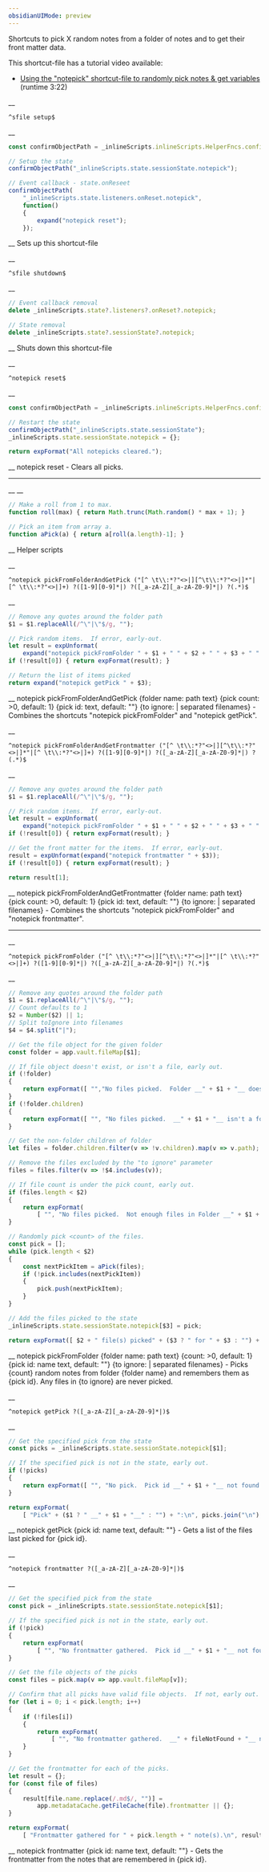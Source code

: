 ```yaml
---
obsidianUIMode: preview
---
```


Shortcuts to pick X random notes from a folder of notes and to get their front matter data.

This shortcut-file has a tutorial video available:
- [Using the "notepick" shortcut-file to randomly pick notes & get variables](https://www.youtube.com/watch?v=G1mvl-VwbIQ) (runtime 3:22)


__
```
^sfile setup$
```
__
```js
const confirmObjectPath = _inlineScripts.inlineScripts.HelperFncs.confirmObjectPath;

// Setup the state
confirmObjectPath("_inlineScripts.state.sessionState.notepick");

// Event callback - state.onReseet
confirmObjectPath(
	"_inlineScripts.state.listeners.onReset.notepick",
	function()
	{
		expand("notepick reset");
	});
```
__
Sets up this shortcut-file


__
```
^sfile shutdown$
```
__
```js
// Event callback removal
delete _inlineScripts.state?.listeners?.onReset?.notepick;

// State removal
delete _inlineScripts.state?.sessionState?.notepick;
```
__
Shuts down this shortcut-file


__
```
^notepick reset$
```
__
```js
const confirmObjectPath = _inlineScripts.inlineScripts.HelperFncs.confirmObjectPath;

// Restart the state
confirmObjectPath("_inlineScripts.state.sessionState");
_inlineScripts.state.sessionState.notepick = {};

return expFormat("All notepicks cleared.");
```
__
notepick reset - Clears all picks.
***


__
__
```js
// Make a roll from 1 to max.
function roll(max) { return Math.trunc(Math.random() * max + 1); }

// Pick an item from array a.
function aPick(a) { return a[roll(a.length)-1]; }
```
__
Helper scripts


__
```
^notepick pickFromFolderAndGetPick ("[^ \t\\:*?"<>|][^\t\\:*?"<>|]*"|[^ \t\\:*?"<>|]+) ?([1-9][0-9]*|) ?([_a-zA-Z][_a-zA-Z0-9]*|) ?(.*)$
```
__
```js
// Remove any quotes around the folder path
$1 = $1.replaceAll(/^\"|\"$/g, "");

// Pick random items.  If error, early-out.
let result = expUnformat(
	expand("notepick pickFromFolder " + $1 + " " + $2 + " " + $3 + " " + $4));
if (!result[0]) { return expFormat(result); }

// Return the list of items picked
return expand("notepick getPick " + $3);
```
__
notepick pickFromFolderAndGetPick {folder name: path text} {pick count: >0, default: 1} {pick id: text, default: ""} {to ignore: | separated filenames} - Combines the shortcuts "notepick pickFromFolder" and "notepick getPick".


__
```
^notepick pickFromFolderAndGetFrontmatter ("[^ \t\\:*?"<>|][^\t\\:*?"<>|]*"|[^ \t\\:*?"<>|]+) ?([1-9][0-9]*|) ?([_a-zA-Z][_a-zA-Z0-9]*|) ?(.*)$
```
__
```js
// Remove any quotes around the folder path
$1 = $1.replaceAll(/^\"|\"$/g, "");

// Pick random items.  If error, early-out.
let result = expUnformat(
	expand("notepick pickFromFolder " + $1 + " " + $2 + " " + $3 + " " + $4));
if (!result[0]) { return expFormat(result); }

// Get the front matter for the items.  If error, early-out.
result = expUnformat(expand("notepick frontmatter " + $3));
if (!result[0]) { return expFormat(result); }

return result[1];
```
__
notepick pickFromFolderAndGetFrontmatter {folder name: path text} {pick count: >0, default: 1} {pick id: text, default: ""} {to ignore: | separated filenames} - Combines the shortcuts "notepick pickFromFolder" and "notepick frontmatter".
***


__
```
^notepick pickFromFolder ("[^ \t\\:*?"<>|][^\t\\:*?"<>|]*"|[^ \t\\:*?"<>|]+) ?([1-9][0-9]*|) ?([_a-zA-Z][_a-zA-Z0-9]*|) ?(.*)$
```
__
```js
// Remove any quotes around the folder path
$1 = $1.replaceAll(/^\"|\"$/g, "");
// Count defaults to 1
$2 = Number($2) || 1;
// Split toIgnore into filenames
$4 = $4.split("|");

// Get the file object for the given folder
const folder = app.vault.fileMap[$1];

// If file object doesn't exist, or isn't a file, early out.
if (!folder)
{
	return expFormat([ "","No files picked.  Folder __" + $1 + "__ doesn't exist." ]);
}
if (!folder.children)
{
	return expFormat([ "", "No files picked.  __" + $1 + "__ isn't a folder." ]);
}

// Get the non-folder children of folder
let files = folder.children.filter(v => !v.children).map(v => v.path);

// Remove the files excluded by the "to ignore" parameter
files = files.filter(v => !$4.includes(v));

// If file count is under the pick count, early out.
if (files.length < $2)
{
	return expFormat(
		[ "", "No files picked.  Not enough files in Folder __" + $1 + "__." ]);
}

// Randomly pick <count> of the files.
const pick = [];
while (pick.length < $2)
{
	const nextPickItem = aPick(files);
	if (!pick.includes(nextPickItem))
	{
		pick.push(nextPickItem);
	}
}

// Add the files picked to the state
_inlineScripts.state.sessionState.notepick[$3] = pick;

return expFormat([ $2 + " file(s) picked" + ($3 ? " for " + $3 : "") + "." ]);
```
__
notepick pickFromFolder {folder name: path text} {count: >0, default: 1} {pick id: name text, default: ""} {to ignore: | separated filenames} - Picks {count} random notes from folder {folder name} and remembers them as {pick id}.  Any files in {to ignore} are never picked.


__
```
^notepick getPick ?([_a-zA-Z][_a-zA-Z0-9]*|)$
```
__
```js
// Get the specified pick from the state
const picks = _inlineScripts.state.sessionState.notepick[$1];

// If the specified pick is not in the state, early out.
if (!picks)
{
	return expFormat([ "", "No pick.  Pick id __" + $1 + "__ not found." ]);
}

return expFormat(
	[ "Pick" + ($1 ? " __" + $1 + "__" : "") + ":\n", picks.join("\n"), "" ]);
```
__
notepick getPick {pick id: name text, default: ""} - Gets a list of the files last picked for {pick id}.


__
```
^notepick frontmatter ?([_a-zA-Z][_a-zA-Z0-9]*|)$
```
__
```js
// Get the specified pick from the state
const pick = _inlineScripts.state.sessionState.notepick[$1];

// If the specified pick is not in the state, early out.
if (!pick)
{
	return expFormat(
		[ "", "No frontmatter gathered.  Pick id __" + $1 + "__ not found." ]);
}

// Get the file objects of the picks
const files = pick.map(v => app.vault.fileMap[v]);

// Confirm that all picks have valid file objects.  If not, early out.
for (let i = 0; i < pick.length; i++)
{
	if (!files[i])
	{
		return expFormat(
			[ "", "No frontmatter gathered.  __" + fileNotFound + "__ not found." ]);
	}
}

// Get the frontmatter for each of the picks.
let result = {};
for (const file of files)
{
	result[file.name.replace(/.md$/, "")] =
		app.metadataCache.getFileCache(file).frontmatter || {};
}

return expFormat(
	[ "Frontmatter gathered for " + pick.length + " note(s).\n", result, "" ]);
```
__
notepick frontmatter {pick id: name text, default: ""} - Gets the frontmatter from the notes that are remembered in {pick id}.
